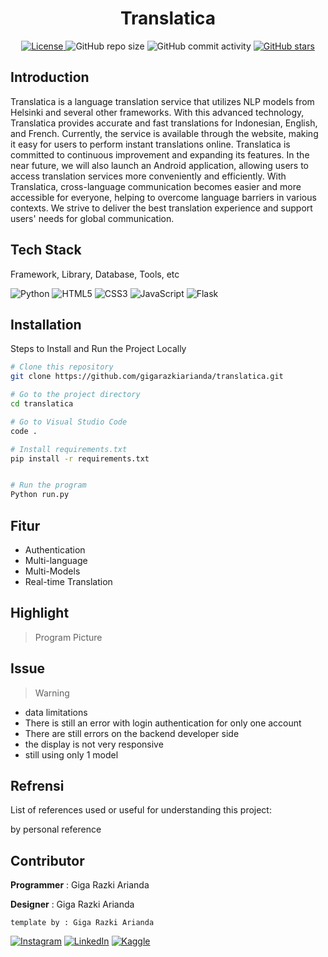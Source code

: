 <h1 align="center">Translatica</h1>

<p align="center">
  <a href="LICENSE">
    <img alt="License" src="https://img.shields.io/badge/License-MIT-yellow.svg">
  </a>
  <img alt="GitHub repo size" src="https://img.shields.io/github/repo-size/gigarazkiarianda/translatica">
  <img alt="GitHub commit activity" src="https://img.shields.io/github/commit-activity/m/gigarazkiarianda/translatica">
  <a href="https://github.com/gigarazkiarianda/readme-template/stargazers">
    <img alt="GitHub stars" src="https://img.shields.io/github/stars/gigarazkiarianda/translatica">
  </a>
</p>


## Introduction
Translatica is a language translation service that utilizes NLP models from Helsinki and several other frameworks. With this advanced technology, Translatica provides accurate and fast translations for Indonesian, English, and French. Currently, the service is available through the website, making it easy for users to perform instant translations online. Translatica is committed to continuous improvement and expanding its features. In the near future, we will also launch an Android application, allowing users to access translation services more conveniently and efficiently. With Translatica, cross-language communication becomes easier and more accessible for everyone, helping to overcome language barriers in various contexts. We strive to deliver the best translation experience and support users' needs for global communication.

## Tech Stack
Framework, Library, Database, Tools, etc


![Python](https://img.shields.io/badge/python-3670A0?style=for-the-badge&logo=python&logoColor=ffdd54)
![HTML5](https://img.shields.io/badge/html5-%23E34F26.svg?style=for-the-badge&logo=html5&logoColor=white)
![CSS3](https://img.shields.io/badge/css3-%231572B6.svg?style=for-the-badge&logo=css3&logoColor=white)
![JavaScript](https://img.shields.io/badge/javascript-%23323330.svg?style=for-the-badge&logo=javascript&logoColor=%23F7DF1E)
![Flask](https://img.shields.io/badge/flask-%23000.svg?style=for-the-badge&logo=flask&logoColor=white)

## Installation
Steps to Install and Run the Project Locally
```bash
# Clone this repository 
git clone https://github.com/gigarazkiarianda/translatica.git

# Go to the project directory
cd translatica

# Go to Visual Studio Code
code .

# Install requirements.txt
pip install -r requirements.txt


# Run the program
Python run.py

```


## Fitur 
* Authentication
* Multi-language
* Multi-Models
* Real-time Translation

## Highlight
> Program Picture

## Issue

>Warning
* data limitations
* There is still an error with login authentication for only one account
* There are still errors on the backend developer side
* the display is not very responsive
* still using only 1 model

## Refrensi
List of references used or useful for understanding this project:

by personal reference

## Contributor
   **Programmer** : Giga Razki Arianda
   
   **Designer** : Giga Razki Arianda

   
   `template by : Giga Razki Arianda`
   
[![Instagram](https://img.shields.io/badge/Instagram-%23E4405F.svg?logo=Instagram&logoColor=white)](https://www.instagram.com/gigarazkiarianda/) 
[![LinkedIn](https://img.shields.io/badge/LinkedIn-%230077B5.svg?logo=linkedin&logoColor=white)](https://www.linkedin.com/in/gigarazkiarianda/)
[![Kaggle](https://img.shields.io/badge/Kaggle-035a7d?style=for-the-badge&logo=kaggle&logoColor=white)](https://www.kaggle.com/gigarazki)
